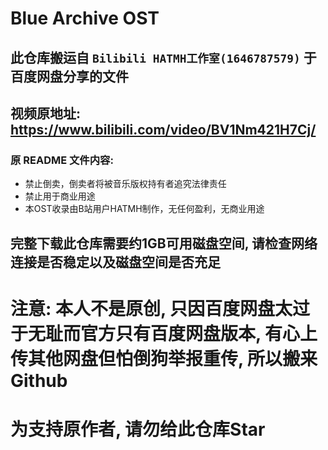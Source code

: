 # Blue Archive OST

## 此仓库搬运自 `Bilibili HATMH工作室(1646787579)` 于百度网盘分享的文件
## 视频原地址: https://www.bilibili.com/video/BV1Nm421H7Cj/

### 原 README 文件内容:
- 禁止倒卖，倒卖者将被音乐版权持有者追究法律责任
- 禁止用于商业用途
- 本OST收录由B站用户HATMH制作，无任何盈利，无商业用途

## 完整下载此仓库需要约1GB可用磁盘空间, 请检查网络连接是否稳定以及磁盘空间是否充足

# 注意: 本人不是原创, 只因百度网盘太过于无耻而官方只有百度网盘版本, 有心上传其他网盘但怕倒狗举报重传, 所以搬来Github

# 为支持原作者, 请勿给此仓库Star
